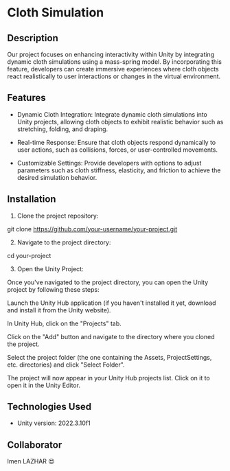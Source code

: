 # Cloth Simulation
## Description

Our project focuses on enhancing interactivity within Unity by integrating dynamic cloth simulations using a mass-spring model. 
By incorporating this feature, developers can create immersive experiences where cloth objects react realistically to user interactions or changes in the virtual environment.

## Features

* Dynamic Cloth Integration: Integrate dynamic cloth simulations into Unity projects, allowing cloth objects to exhibit realistic behavior such as stretching, folding, and draping.

* Real-time Response: Ensure that cloth objects respond dynamically to user actions, such as collisions, forces, or user-controlled movements.

* Customizable Settings: Provide developers with options to adjust parameters such as cloth stiffness, elasticity, and friction to achieve the desired simulation behavior.

## Installation

1. Clone the project repository:
   
git clone https://github.com/your-username/your-project.git

2. Navigate to the project directory:
   
cd your-project

3. Open the Unity Project:

Once you've navigated to the project directory, you can open the Unity project by following these steps:

Launch the Unity Hub application (if you haven't installed it yet, download and install it from the Unity website).

In Unity Hub, click on the "Projects" tab.

Click on the "Add" button and navigate to the directory where you cloned the project.

Select the project folder (the one containing the Assets, ProjectSettings, etc. directories) and click "Select Folder".

The project will now appear in your Unity Hub projects list. Click on it to open it in the Unity Editor.

## Technologies Used

* Unity version: 2022.3.10f1
  
## Collaborator
Imen LAZHAR 😍
